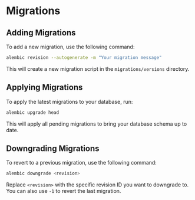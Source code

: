 # Migrations

## Adding Migrations

To add a new migration, use the following command:

```bash
alembic revision --autogenerate -m "Your migration message"
```

This will create a new migration script in the `migrations/versions` directory.

## Applying Migrations

To apply the latest migrations to your database, run:

```bash
alembic upgrade head
```

This will apply all pending migrations to bring your database schema up to date.

## Downgrading Migrations

To revert to a previous migration, use the following command:

```bash
alembic downgrade <revision>
```

Replace `<revision>` with the specific revision ID you want to downgrade to. You can also use `-1` to revert the last migration.
